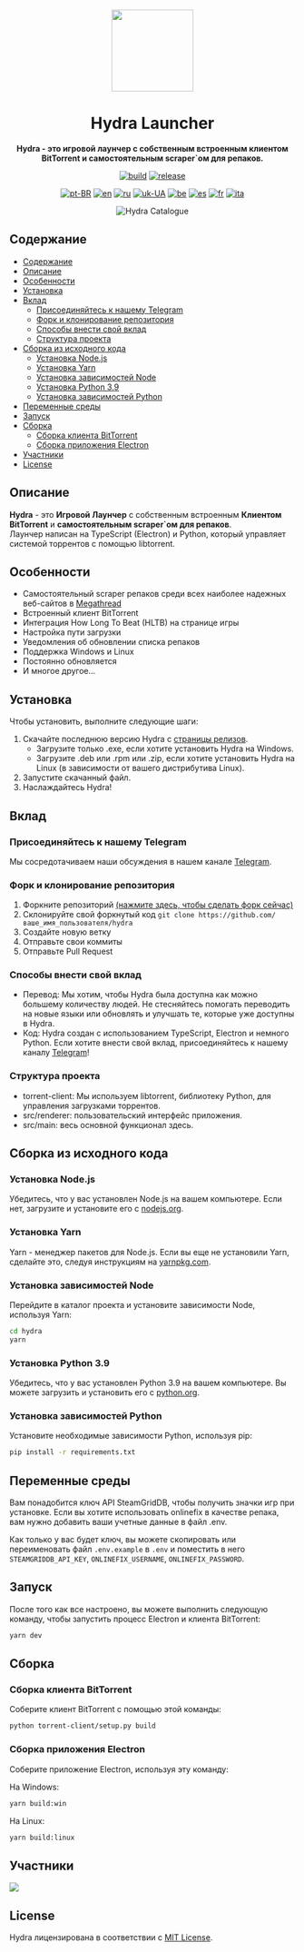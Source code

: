 <br>

<div align="center">

[<img src="./resources/icon.png" width="144"/>](https://hydralauncher.site)

  <h1 align="center">Hydra Launcher</h1>
  
  <p align="center">
    <strong>Hydra - это игровой лаунчер с собственным встроенным клиентом BitTorrent и самостоятельным scraper`ом для репаков.</strong>
  </p>

[![build](https://img.shields.io/github/actions/workflow/status/hydralauncher/hydra/build.yml)](https://github.com/hydralauncher/hydra/actions)
[![release](https://img.shields.io/github/package-json/v/hydralauncher/hydra)](https://github.com/hydralauncher/hydra/releases)

[![pt-BR](https://img.shields.io/badge/lang-pt--BR-green.svg)](README.pt-BR.md)
[![en](https://img.shields.io/badge/lang-en-red.svg)](README.md)
[![ru](https://img.shields.io/badge/lang-ru-yellow.svg)](README.ru.md)
[![uk-UA](https://img.shields.io/badge/lang-uk--UA-blue)](README.uk-UA.md)
[![be](https://img.shields.io/badge/lang-be-orange)](README.be.md)
[![es](https://img.shields.io/badge/lang-es-red)](README.es.md)
[![fr](https://img.shields.io/badge/lang-fr-blue)](README.fr.md)
[![ita](https://img.shields.io/badge/lang-it-red)](README.it.md)

![Hydra Catalogue](./docs/screenshot.png)

</div>

## Содержание

- [Содержание](#содержание)
- [Описание](#описание)
- [Особенности](#особенности)
- [Установка](#установка)
- [ Вклад](#-вклад)
  - [ Присоединяйтесь к нашему Telegram](#-присоединяйтесь-к-нашему-telegram)
  - [Форк и клонирование репозитория](#форк-и-клонирование-репозитория)
  - [Способы внести свой вклад](#способы-внести-свой-вклад)
  - [Структура проекта](#структура-проекта)
- [Сборка из исходного кода](#сборка-из-исходного-кода)
  - [Установка Node.js](#установка-nodejs)
  - [Установка Yarn](#установка-yarn)
  - [Установка зависимостей Node](#установка-зависимостей-node)
  - [Установка Python 3.9](#установка-python-39)
  - [Установка зависимостей Python](#установка-зависимостей-python)
- [Переменные среды](#переменные-среды)
- [Запуск](#запуск)
- [Сборка](#сборка)
  - [Сборка клиента BitTorrent](#сборка-клиента-bittorrent)
  - [Сборка приложения Electron](#сборка-приложения-electron)
- [Участники](#участники)
- [License](#license)

## Описание

**Hydra** - это **Игровой Лаунчер** с собственным встроенным **Клиентом BitTorrent** и **самостоятельным scraper`ом для репаков**.
<br>
Лаунчер написан на TypeScript (Electron) и Python, который управляет системой торрентов с помощью libtorrent.

## Особенности

- Самостоятельный scraper репаков среди всех наиболее надежных веб-сайтов в [Megathread](https://www.reddit.com/r/Piracy/wiki/megathread/)
- Встроенный клиент BitTorrent
- Интеграция How Long To Beat (HLTB) на странице игры
- Настройка пути загрузки
- Уведомления об обновлении списка репаков
- Поддержка Windows и Linux
- Постоянно обновляется
- И многое другое...

## Установка

Чтобы установить, выполните следующие шаги:

1. Скачайте последнюю версию Hydra с [страницы релизов](https://github.com/hydralauncher/hydra/releases/latest).
   - Загрузите только .exe, если хотите установить Hydra на Windows.
   - Загрузите .deb или .rpm или .zip, если хотите установить Hydra на Linux (в зависимости от вашего дистрибутива Linux).
2. Запустите скачанный файл.
3. Наслаждайтесь Hydra!

## <a name="contributing"> Вклад

### <a name="join-our-telegram"></a> Присоединяйтесь к нашему Telegram

Мы сосредотачиваем наши обсуждения в нашем канале [Telegram](https://t.me/hydralauncher).

### Форк и клонирование репозитория

1. Форкните репозиторий [(нажмите здесь, чтобы сделать форк сейчас)](https://github.com/hydralauncher/hydra/fork)
2. Склонируйте свой форкнутый код `git clone https://github.com/ваше_имя_пользователя/hydra`
3. Создайте новую ветку
4. Отправьте свои коммиты
5. Отправьте Pull Request

### Способы внести свой вклад

- Перевод: Мы хотим, чтобы Hydra была доступна как можно большему количеству людей. Не стесняйтесь помогать переводить на новые языки или обновлять и улучшать те, которые уже доступны в Hydra.
- Код: Hydra создан с использованием TypeScript, Electron и немного Python. Если хотите внести свой вклад, присоединяйтесь к нашему каналу [Telegram](https://t.me/hydralauncher)!

### Структура проекта

- torrent-client: Мы используем libtorrent, библиотеку Python, для управления загрузками торрентов.
- src/renderer: пользовательский интерфейс приложения.
- src/main: весь основной функционал здесь.

## Сборка из исходного кода

### Установка Node.js

Убедитесь, что у вас установлен Node.js на вашем компьютере. Если нет, загрузите и установите его с [nodejs.org](https://nodejs.org/).

### Установка Yarn

Yarn - менеджер пакетов для Node.js. Если вы еще не установили Yarn, сделайте это, следуя инструкциям на [yarnpkg.com](https://classic.yarnpkg.com/lang/en/docs/install/).

### Установка зависимостей Node

Перейдите в каталог проекта и установите зависимости Node, используя Yarn:

```bash
cd hydra
yarn
```

### Установка Python 3.9

Убедитесь, что у вас установлен Python 3.9 на вашем компьютере. Вы можете загрузить и установить его с [python.org](https://www.python.org/downloads/release/python-3913/).

### Установка зависимостей Python

Установите необходимые зависимости Python, используя pip:

```bash
pip install -r requirements.txt
```

## Переменные среды

Вам понадобится ключ API SteamGridDB, чтобы получить значки игр при установке.
Если вы хотите использовать onlinefix в качестве репака, вам нужно добавить ваши учетные данные в файл .env.

Как только у вас будет ключ, вы можете скопировать или переименовать файл `.env.example` в `.env` и поместить в него `STEAMGRIDDB_API_KEY`, `ONLINEFIX_USERNAME`, `ONLINEFIX_PASSWORD`.

## Запуск

После того как все настроено, вы можете выполнить следующую команду, чтобы запустить процесс Electron и клиента BitTorrent:

```bash
yarn dev
```

## Сборка

### Сборка клиента BitTorrent

Соберите клиент BitTorrent с помощью этой команды:

```bash
python torrent-client/setup.py build
```

### Сборка приложения Electron

Соберите приложение Electron, используя эту команду:

На Windows:

```bash
yarn build:win
```

На Linux:

```bash
yarn build:linux
```

## Участники

<a href="https://github.com/hydralauncher/hydra/graphs/contributors">
  <img src="https://contrib.rocks/image?repo=hydralauncher/hydra" />
</a>

## License

Hydra лицензирована в соответствии с [MIT License](LICENSE).
